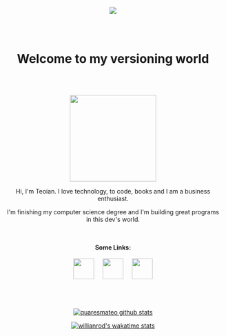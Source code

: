 <p align="center">
  <img src="https://trello-attachments.s3.amazonaws.com/5e512004ffea94545b88f3a6/5fa7329a30b9a61a81a185bc/b7a13a19f1051342059f53d6ec22c6fb/background.png" >
</p>

<br>
<br>

<h1 align="center" > Welcome to my versioning world </h1>

<br>
<br>

<p align="center">
  <img align="center" height="200px" src="https://trello-attachments.s3.amazonaws.com/5e512004ffea94545b88f3a6/5fa7329a30b9a61a81a185bc/dfc59421623820be3c48c0ad9f88fe2f/teo-ola.png" >
</p>

<p align="center" >
  Hi, I'm Teoian. I love technology, to code, books and I am a business enthusiast.
</p>
<p align="center">
  I'm finishing my computer science degree and I'm building great programs in this dev's world.
</p>

<br>
<br>

<div align="center">
  <b>Some Links:</b>
  <br>
  <br>
  <a href="https://www.linkedin.com/in/teoian-quaresma-2b909b142/"><img height="48px" src="https://trello-attachments.s3.amazonaws.com/5e512004ffea94545b88f3a6/5fa7329a30b9a61a81a185bc/2820796f976e5b5c0f00837ee65bdc4b/linkedin.png" ></a> 
  &nbsp;
  &nbsp;
  <a href="https://instagram.com/teoian.dev"><img height="48px" src="https://trello-attachments.s3.amazonaws.com/5e512004ffea94545b88f3a6/5fa7329a30b9a61a81a185bc/9854e646c73811d049e5a488ec2c991c/instagram.png" ></a>
  &nbsp;
  &nbsp;
  <a href="https://twitter.com/quaresmateo"><img height="48px" src="https://trello-attachments.s3.amazonaws.com/5e512004ffea94545b88f3a6/5fa7329a30b9a61a81a185bc/fb7efc65f30e3fc1c492aedaf0f85497/twitter.png" ></a> 
  <br><br>
</div>

<br>
<br>

<div align="center">

  [![quaresmateo github stats](https://github-readme-stats.vercel.app/api?username=quaresmateo&show_icons=true&theme=tokyonight)](https://github.com/anuraghazra/github-readme-stats)

  [![willianrod's wakatime stats](https://github-readme-stats.vercel.app/api/wakatime?username=quaresmateo&layout=compact&theme=tokyonight)](https://github.com/anuraghazra/github-readme-stats)

</div>

